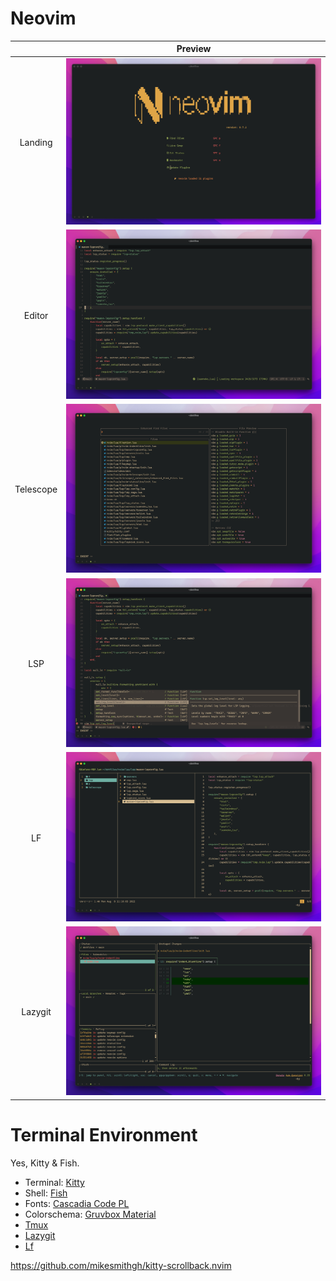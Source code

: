 # Neovim

|           |                Preview                |
| :-------: | :-----------------------------------: |
|  Landing  | ![Dashboard](./images/Dashboard.jpeg) |
|  Editor   |    ![Editor](./images/Editor.png)     |
| Telescope |    ![LSP](./images/Telescope.jpeg)    |
|    LSP    |       ![LSP](./images/LSP.jpeg)       |
|    LF     |        ![LF](./images/LF.png)         |
|  Lazygit  |   ![Lazyigt](./images/Lazygit.png)    |

# Terminal Environment

Yes, Kitty & Fish.

- Terminal: [Kitty](https://github.com/kovidgoyal/kitty)
- Shell: [Fish](https://fishshell.com/)
- Fonts: [Cascadia Code PL](https://github.com/microsoft/cascadia-code/releases)
- Colorschema: [Gruvbox Material](https://github.com/sainnhe/gruvbox-material)
- [Tmux](https://github.com/tmux/tmux)
- [Lazygit](https://github.com/jesseduffield/lazygit)
- [Lf](https://github.com/gokcehan/lf)

https://github.com/mikesmithgh/kitty-scrollback.nvim
